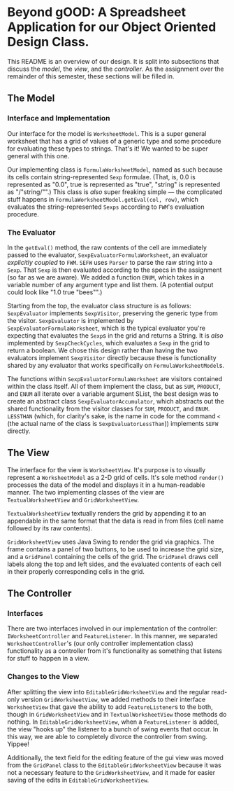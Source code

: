# Beyond gOOD: A Spreadsheet Application for our Object Oriented Design Class. 

This README is an overview of our design. It is split into subsections that discuss the _model_, 
the _view_, and the _controller_. As the assignment over the remainder of this semester, these
sections will be filled in.

## The Model

### Interface and Implementation

Our interface for the model is `WorksheetModel`. This is a super general worksheet that has a grid
of values of a generic type and some procedure for evaluating these types to strings. That's it! We
wanted to be super general with this one.

Our implementing class is `FormulaWorksheetModel`, named as such because its cells contain 
string-represented `Sexp` formulae. (That, is, 0.0 is represented as "0.0", true is represented as
"true", "string" is represented as "/"string/"".) This class is _also_ super freaking simple — the 
complicated stuff happens in `FormulaWorksheetModel.getEval(col, row)`, which evaluates the 
string-represented `Sexps` according to `FWM`'s evaluation procedure.

### The Evaluator

In the `getEval()` method, the raw contents of the cell are immediately passed to the evaluator,
`SexpEvaluatorFormulaWorksheet`, an evaluator *explicitly coupled* to `FWM`. `SEFW` uses `Parser` to
parse the raw string into a `Sexp`. That `Sexp` is then evaluated according to the specs in the
assignment (so far as we are aware). We added a function `ENUM`, which takes in a variable number of
any argument type and list them. (A potential output could look like "1.0 true "bees"".)

Starting from the top, the evaluator class structure is as follows: `SexpEvaluator` implements
`SexpVisitor`, preserving the generic type from the visitor. `SexpEvaluator` is implemented by
`SexpEvaluatorFormulaWorksheet`, which is the typical evaluator you're expecting that evaluates the
`Sexp`s in the grid and returns a String. It is _also_ implemented by `SexpCheckCycles`, which
evaluates a `Sexp` in the grid to return a boolean. We chose this design rather than having the two
evaluators implement `SexpVisitor` directly because these is functionality shared by any evaluator
that works specifically on `FormulaWorksheetModel`s.

The functions within `SexpEvaluatorFormulaWorksheet` are visitors contained within the class itself.
All of them implement the class, but as `SUM`, `PRODUCT`, and `ENUM` all iterate over a variable 
argument SList, the best design was to create an abstract class `SexpEvaluatorAccumulator`, which 
abstracts out the shared functionality from the visitor classes for `SUM`, `PRODUCT`, and `ENUM`. 
`LESSTHAN` (which, for clarity's sake, is the name in code for the command `<` (the actual name of 
the class is `SexpEvaluatorLessThan`)) implements `SEFW` directly.

## The View

The interface for the view is `WorksheetView`. It's purpose is to visually represent a
`WorksheetModel` as a 2-D grid of cells. It's sole method `render()` processes the data of the
 model and displays it in a human-readable manner. The two implementing classes of the view are
`TextualWorksheetView` and `GridWorksheetView`.

`TextualWorksheetView` textually renders the grid by appending it to an appendable in the same
 format that the data is read in from files (cell name followed by its raw contents).

`GridWorksheetView` uses Java Swing to render the grid via graphics. The frame contains a panel of
 two buttons, to be used to increase the grid size, and a `GridPanel` containing the cells of the
 grid. The `GridPanel` draws cell labels along the top and left sides, and the evaluated contents
 of each cell in their properly corresponding cells in the grid.

## The Controller

### Interfaces

There are two interfaces involved in our implementation of the controller: `IWorksheetController`
and `FeatureListener`. In this manner, we separated `WorksheetController`'s (our only controller
implementation class) functionality as a controller from it's functionality as something that
listens for stuff to happen in a view.

### Changes to the View

After splitting the view into `EditableGridWorksheetView` and the regular read-only version
`GridWorksheetView`, we added methods to their interface `WorksheetView` that gave the ability
to add `FeatureListener`s to the both, though in `GridWorksheetView` and in `TextualWorksheetView`
those methods do nothing. In `EditableGridWorksheetView`, when a `FeatureListener` is added, the
view "hooks up" the listener to a bunch of swing events that occur. In this way, we are able to
completely divorce the controller from swing. Yippee!

Additionally, the text field for the editing feature of the gui view was moved from the `GridPanel`
class to the `EditableGridWorksheetView` because it was not a necessary feature to the
`GridWorksheetView`, and it made for easier saving of the edits in `EditableGridWorksheetView`.
